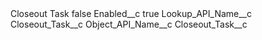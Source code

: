 <?xml version="1.0" encoding="UTF-8"?>
<CustomMetadata xmlns="http://soap.sforce.com/2006/04/metadata" xmlns:xsi="http://www.w3.org/2001/XMLSchema-instance" xmlns:xsd="http://www.w3.org/2001/XMLSchema">
    <label>Closeout Task</label>
    <protected>false</protected>
    <values>
        <field>Enabled__c</field>
        <value xsi:type="xsd:boolean">true</value>
    </values>
    <values>
        <field>Lookup_API_Name__c</field>
        <value xsi:type="xsd:string">Closeout_Task__c</value>
    </values>
    <values>
        <field>Object_API_Name__c</field>
        <value xsi:type="xsd:string">Closeout_Task__c</value>
    </values>
</CustomMetadata>

